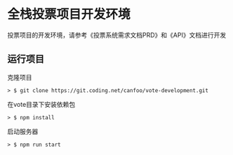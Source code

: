 # 全栈投票项目开发环境
投票项目的开发环境，请参考《投票系统需求文档PRD》和《API》文档进行开发

## 运行项目

克隆项目

```
> $ git clone https://git.coding.net/canfoo/vote-development.git
```
在vote目录下安装依赖包

```
> $ npm install
```
启动服务器

```
> $ npm run start
```

